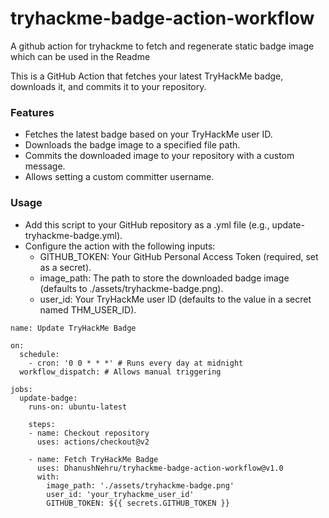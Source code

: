 # tryhackme-badge-action-workflow
A github action for tryhackme to fetch and regenerate static badge image which can be used in the Readme

This is a GitHub Action that fetches your latest TryHackMe badge, downloads it, and commits it to your repository.

### Features
- Fetches the latest badge based on your TryHackMe user ID.
- Downloads the badge image to a specified file path.
- Commits the downloaded image to your repository with a custom message.
- Allows setting a custom committer username.

### Usage
- Add this script to your GitHub repository as a .yml file (e.g., update-tryhackme-badge.yml).
- Configure the action with the following inputs:
    - GITHUB_TOKEN: Your GitHub Personal Access Token (required, set as a secret).
    - image_path: The path to store the downloaded badge image (defaults to ./assets/tryhackme-badge.png).
    - user_id: Your TryHackMe user ID (defaults to the value in a secret named THM_USER_ID).

```
name: Update TryHackMe Badge

on:
  schedule:
    - cron: '0 0 * * *' # Runs every day at midnight
  workflow_dispatch: # Allows manual triggering

jobs:
  update-badge:
    runs-on: ubuntu-latest

    steps:
    - name: Checkout repository
      uses: actions/checkout@v2

    - name: Fetch TryHackMe Badge
      uses: DhanushNehru/tryhackme-badge-action-workflow@v1.0
      with:
        image_path: './assets/tryhackme-badge.png'
        user_id: 'your_tryhackme_user_id'
        GITHUB_TOKEN: ${{ secrets.GITHUB_TOKEN }}
```
